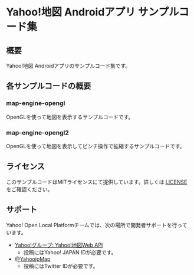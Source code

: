 Yahoo!地図 Androidアプリ サンプルコード集
==========================================

概要
----

Yahoo!地図 Androidアプリのサンプルコード集です。

各サンプルコードの概要
----------------------

### map-engine-opengl

OpenGLを使って地図を表示するサンプルコードです。

### map-engine-opengl2

OpenGLを使って地図を表示してピンチ操作で拡縮するサンプルコードです。

ライセンス
----------

このサンプルコードはMITライセンスにて提供しています。詳しくは [LICENSE](https://github.com/yahoojpYOLP/map-android-samples/blob/master/LICENSE) をご確認ください。

サポート
--------

Yahoo! Open Local Platformチームでは、次の場所で開発者サポートを行っています。

* [Yahoo!グループ: Yahoo!地図Web API](http://groups.yahoo.co.jp/group/YJDN-map/)
    * 投稿にはYahoo! JAPAN IDが必要です。
* [@YahoojpMap](https://twitter.com/YahoojpMap)
    * 投稿にはTwitter IDが必要です。

